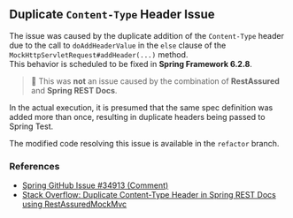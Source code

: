 ## Duplicate `Content-Type` Header Issue

The issue was caused by the duplicate addition of the `Content-Type` header due to the call to `doAddHeaderValue` in the `else` clause of the `MockHttpServletRequest#addHeader(...)` method.  
This behavior is scheduled to be fixed in **Spring Framework 6.2.8**.

> 📌 This was **not** an issue caused by the combination of **RestAssured** and **Spring REST Docs**.

In the actual execution, it is presumed that the same spec definition was added more than once, resulting in duplicate headers being passed to Spring Test.

The modified code resolving this issue is available in the `refactor` branch.

### References

- [Spring GitHub Issue #34913 (Comment)](https://github.com/spring-projects/spring-framework/issues/34913)  
- [Stack Overflow: Duplicate Content-Type Header in Spring REST Docs using RestAssuredMockMvc](https://stackoverflow.com/questions/79616625/duplicate-content-type-header-in-spring-rest-docs-using-restassuredmockmvc)
